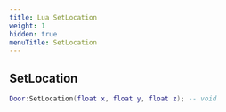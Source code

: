 ```yaml
---
title: Lua SetLocation
weight: 1
hidden: true
menuTitle: SetLocation
---
```

## SetLocation
```lua
Door:SetLocation(float x, float y, float z); -- void
```